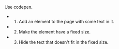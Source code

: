 Use codepen.
- 1. Add an element to the page with some text in it.
- 2. Make the element have a fixed size.
- 3. Hide the text that doesn't fit in the fixed size.
